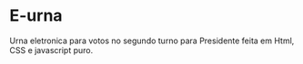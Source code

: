 # E-urna
Urna eletronica para votos no segundo turno para Presidente feita em Html, CSS e javascript puro.
